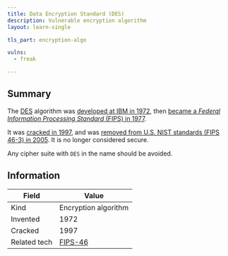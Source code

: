 ```yaml
---
title: Data Encryption Standard (DES)
description: Vulnerable encryption algorithm
layout: learn-single

tls_part: encryption-algo

vulns:
  - freak

---
```


## Summary

The [DES] algorithm was [developed at IBM in 1972][IBM], then [became a _Federal Information Processing Standard_ (FIPS) in 1977][FIPS-46].

It was [cracked in 1997][cracked], and was [removed from U.S. NIST standards (FIPS 46-3) in 2005][FIPS 46-3]. It is no longer considered secure.

Any cipher suite with `DES` in the name should be avoided.

## Information

| Field        | Value                |
|--------------|----------------------|
| Kind         | Encryption algorithm |
| Invented     | 1972                 |
| Cracked      | 1997                 |
| Related tech | [FIPS-46]            |

[cracked]: https://web.archive.org/web/20170507231657/https://w2.eff.org/Privacy/Crypto/Crypto_misc/DESCracker/HTML/19980716_eff_des_faq.html
[DES]: https://en.wikipedia.org/wiki/Data_Encryption_Standard
[FIPS-46]: https://csrc.nist.gov/pubs/fips/46/final
[FIPS 46-3]: https://csrc.nist.rip/news/2005/withdrawal-of-fips-46-3-fips-74-and-fips-81
[IBM]: https://ieeexplore.ieee.org/document/5389567

